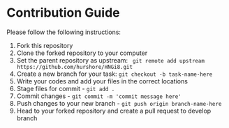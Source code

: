 # Contribution Guide

Please follow the following instructions:


1. Fork this repository
2. Clone the forked repository to your computer
3. Set the parent repository as upstream: ```
git remote add upstream https://github.com/hurshore/HNGi8.git```
4. Create a new branch for your task: ```git checkout -b task-name-here```
5. Write your codes and add your files in the correct locations
6. Stage files for commit - ```git add .```
7. Commit changes - ```git commit -m 'commit message here'```
8. Push changes to your new branch - ```git push origin branch-name-here```
9. Head to your forked repository and create a pull request to develop branch
